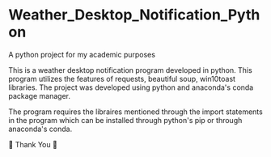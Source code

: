 # Weather_Desktop_Notification_Python
A python project for my academic purposes

This is a weather desktop notification program developed in python.
This program utilizes the features of requests, beautiful soup, win10toast libraries.
The project was developed using python and anaconda's conda package manager.

The program requires the libraires mentioned through the import statements in the program which can be installed through python's pip or through anaconda's conda.

🙌 Thank You 🙌
